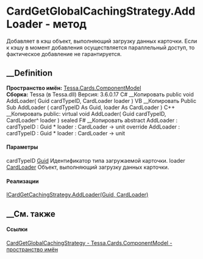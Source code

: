# CardGetGlobalCachingStrategy.AddLoader - метод
Добавляет в кэш объект, выполняющий загрузку данных карточки. Если к кэшу в
момент добавления осуществляется параллельный доступ, то фактическое
добавление не гарантируется.
## __Definition
 **Пространство имён:**
[Tessa.Cards.ComponentModel](N_Tessa_Cards_ComponentModel.htm)  
 **Сборка:** Tessa (в Tessa.dll) Версия: 3.6.0.17
C# __Копировать
     public void AddLoader(
    	Guid cardTypeID,
    	CardLoader loader
    )
VB __Копировать
     Public Sub AddLoader ( 
    	cardTypeID As Guid,
    	loader As CardLoader
    )
C++ __Копировать
     public:
    virtual void AddLoader(
    	Guid cardTypeID, 
    	CardLoader^ loader
    ) sealed
F# __Копировать
     abstract AddLoader : 
            cardTypeID : Guid * 
            loader : CardLoader -> unit 
    override AddLoader : 
            cardTypeID : Guid * 
            loader : CardLoader -> unit 
#### Параметры
cardTypeID [Guid](https://learn.microsoft.com/dotnet/api/system.guid)
    Идентификатор типа загружаемой карточки.
loader [CardLoader](T_Tessa_Cards_ComponentModel_CardLoader.htm)
    Объект, выполняющий загрузку данных карточки.
#### Реализации
[ICardGetCachingStrategy.AddLoader(Guid,
CardLoader)](M_Tessa_Cards_ComponentModel_ICardGetCachingStrategy_AddLoader.htm)  
##  __См. также
#### Ссылки
[CardGetGlobalCachingStrategy -
](T_Tessa_Cards_ComponentModel_CardGetGlobalCachingStrategy.htm)
[Tessa.Cards.ComponentModel - пространство
имён](N_Tessa_Cards_ComponentModel.htm)
